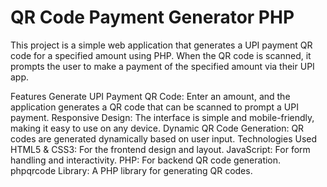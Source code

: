 # QR Code Payment Generator PHP
This project is a simple web application that generates a UPI payment QR code for a specified amount using PHP. When the QR code is scanned, it prompts the user to make a payment of the specified amount via their UPI app.

Features
Generate UPI Payment QR Code: Enter an amount, and the application generates a QR code that can be scanned to prompt a UPI payment.
Responsive Design: The interface is simple and mobile-friendly, making it easy to use on any device.
Dynamic QR Code Generation: QR codes are generated dynamically based on user input.
Technologies Used
HTML5 & CSS3: For the frontend design and layout.
JavaScript: For form handling and interactivity.
PHP: For backend QR code generation.
phpqrcode Library: A PHP library for generating QR codes.
